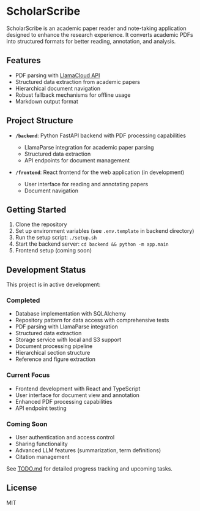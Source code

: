 # ScholarScribe

ScholarScribe is an academic paper reader and note-taking application designed to enhance the research experience. It converts academic PDFs into structured formats for better reading, annotation, and analysis.

## Features

- PDF parsing with [LlamaCloud API](https://docs.llamaindex.ai/en/latest/api_reference/llama_parse/)
- Structured data extraction from academic papers
- Hierarchical document navigation
- Robust fallback mechanisms for offline usage
- Markdown output format

## Project Structure

- **`/backend`**: Python FastAPI backend with PDF processing capabilities
  - LlamaParse integration for academic paper parsing
  - Structured data extraction
  - API endpoints for document management
  
- **`/frontend`**: React frontend for the web application (in development)
  - User interface for reading and annotating papers
  - Document navigation

## Getting Started

1. Clone the repository
2. Set up environment variables (see `.env.template` in backend directory)
3. Run the setup script: `./setup.sh`
4. Start the backend server: `cd backend && python -m app.main`
5. Frontend setup (coming soon)

## Development Status

This project is in active development:

### Completed
- Database implementation with SQLAlchemy
- Repository pattern for data access with comprehensive tests
- PDF parsing with LlamaParse integration
- Structured data extraction
- Storage service with local and S3 support
- Document processing pipeline
- Hierarchical section structure
- Reference and figure extraction

### Current Focus
- Frontend development with React and TypeScript
- User interface for document view and annotation
- Enhanced PDF processing capabilities
- API endpoint testing

### Coming Soon
- User authentication and access control
- Sharing functionality
- Advanced LLM features (summarization, term definitions)
- Citation management

See [TODO.md](TODO.md) for detailed progress tracking and upcoming tasks.

## License

MIT

